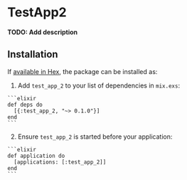 # TestApp2

**TODO: Add description**

## Installation

If [available in Hex](https://hex.pm/docs/publish), the package can be installed as:

  1. Add `test_app_2` to your list of dependencies in `mix.exs`:

    ```elixir
    def deps do
      [{:test_app_2, "~> 0.1.0"}]
    end
    ```

  2. Ensure `test_app_2` is started before your application:

    ```elixir
    def application do
      [applications: [:test_app_2]]
    end
    ```

